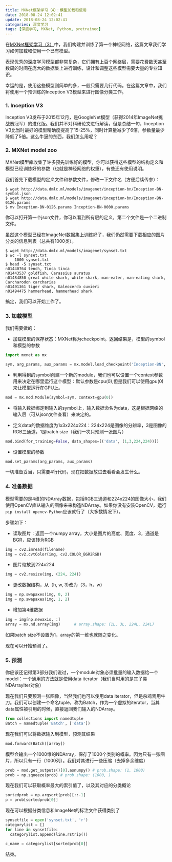 ```yaml
---
title: MXNet框架学习（4）：模型加载和使用
date: 2018-08-24 12:02:41
update: 2018-08-24 12:02:41
categories: 深度学习
tags: [深度学习, MXNet, Python, pretrained]
---
```


在[MXNet框架学习（3）]((https://murphypei.github.io/blog/2018/08/mxnet-module.html))中，我们构建并训练了第一个神经网络，这篇文章我们学习如何加载和使用一个已有模型。

<!--more-->

表现优秀的深度学习模型都非常复杂，它们拥有上百个网络层，需要花费数天甚至数周的时间在庞大的数据集上进行训练，设计和调整这些模型需要大量的专业知识。

幸运的是，使用这些模型则简单的多，一般只需要几行代码。在这篇文章中，我们将使用一个预训练的Inception V3模型来进行图像分类工作。

### 1. Inception V3

Inception V3发布于2015年12月，是GoogleNet模型（获得2014年ImageNet挑战赛冠军）的进化版。我们并不对科研论文进行解读，但是总结一句，Inception V3比当时最好的模型精确度提高了15-25%，同时计算量减少了6倍，参数量最少降低了5倍。这么牛逼的东西，我们怎么用呢？

### 2. MXNet model zoo

MXNet模型库收集了许多预先训练好的模型，你可以获得这些模型的结构定义和模型已经训练好的参数（也就是神经网络的权重），有些还有使用说明。

我们首先下载模型的定义文件和参数文件，修改一下文件名（方便后续传参）：

```shell
$ wget http://data.dmlc.ml/models/imagenet/inception-bn/Inception-BN-symbol.json
$ wget http://data.dmlc.ml/models/imagenet/inception-bn/Inception-BN-0126.params
$ mv Inception-BN-0126.params Inception-BN-0000.params
```

你可以打开第一个json文件，你可以看到所有层的定义，第二个文件是一个二进制文件。

虽然这个模型已经在ImageNet数据集上训练好了，我们仍然需要下载相应的图片分类的信息列表（总共有1000类）。

```
$ wget http://data.dmlc.ml/models/imagenet/synset.txt
$ wc -l synset.txt
    1000 synset.txt
$ head -5 synset.txt
n01440764 tench, Tinca tinca
n01443537 goldfish, Carassius auratus
n01484850 great white shark, white shark, man-eater, man-eating shark, Carcharodon carcharias
n01491361 tiger shark, Galeocerdo cuvieri
n01494475 hammerhead, hammerhead shark
```

搞定，我们可以开始工作了。

### 3. 加载模型

我们需要做的：

* 加载模型的保存状态：MXNet称为checkpoint。返回结果是，模型的symbol和模型的参数

```Python
import mxnet as mx

sym, arg_params, aux_params = mx.model.load_checkpoint('Inception-BN', 0) # 这个0就是修改参数文件的原因，也可以传入未修改的数值。
```

* 利用得到的symbol创建一个新的module，我们也可以设置一个context参数用来决定在哪里运行这个模型：默认参数是cpu(0),但是我们可以使用gpu(0)来让模型运行在GPU上。

```Python
mod = mx.mod.Module(symbol=sym, context=gpu(0))
```

* 将输入数据绑定到输入的symbol上，输入数据命名为data，这是根据网络的输入层（可从json文件查看）来决定的。

* 定义data的数据维度为1x3x224x224：224x224是图像的分辨率，3是图像的RGB三通道，1是batch size（我们一次只预测一张图片）

```Python
mod.bind(for_training=False, data_shapes=[('data', (1,3,224,224))])
```

* 设置模型的参数

```py
mod.set_params(arg_params, aux_params)
```

一切准备妥当，只需要4行代码，现在把数据放进去看看会发生什么。

### 4. 准备数据

模型需要的是4维的NDArray数据，包括RGB三通道和224x224的图像大小，我们使用OpenCV库从输入的图像来来构造NDArray。如果你没有安装OpenCV，运行`pip install opencv-Python`应该就行了（大多数情况下）。

步骤如下：

* 读取图片：返回一个numpy array，大小是图片的高度、宽度、3，通道是BGR，应该转为RGB

```py
img = cv2.imread(filename)
img = cv2.cvtColor(img, cv2.COLOR_BGR2RGB)
```

* 图片缩放到224x224

```py
img = cv2.resize(img, (224, 224))
```

* 更改数据结构，从（h, w, 3)改为（3，h，w）

```py
img = np.swapaxes(img, 0, 2)
img = np.swapaxes(img, 1, 2)
```

* 增加第4维数据

```py
img = img[np.newaxis, :]
array = mx.nd.array(img)      # array.shape: (1L, 3L, 224L, 224L)
```

如果batch size不设置为1，array的第一维也就随之变化。

现在可以开始预测了。

### 5. 预测

你应该还记得第3部分我们说过，一个module对象必须批量的输入数据给一个model：一个通用的方法就是使用data iterator（我们当时用的是其子类NDArrayIter对象）

现在我们只要预测一张图像，当然我们也可以使用data iterator，但是杀鸡焉用牛刀。我们可以创建一个命名tuple，称为Batch，作为一个虚拟的iterator，当其data属性被引用的时候，直接返回我们输入的NDArray。

```py
from collections import namedtuple
Batch = namedtuple('Batch', ['data'])
```

现在我们可以将数据输入到模型，预测其结果

```py
mod.forward(Batch([array])
```

模型会输出一个1000维的NDArray，保存了1000个类别的概率。因为只有一张图片，所以只有一行（1000列）。我们对其进行一些压缩（去掉多余维度）

```py
prob = mod.get_outputs()[0].asnumpy() # prob.shape: (1, 1000)
prob = np.squeeze(prob) # prob.shape: (1000, )
```

现在我们可以获取概率最大的索引值了，以及其对应的分类概论

```py
sortedprob = np.argsort(prob)[::-1]
p = prob[sortedprob[0]]
```

现在可以根据分类信息和ImageNet的标注文件获得类别了

```py
synsetfile = open('synset.txt', 'r')
categorylist = []
for line in synsetfile:
  categorylist.append(line.rstrip())

c_name = categorylist[sortedprob[0]]
```

结束。
